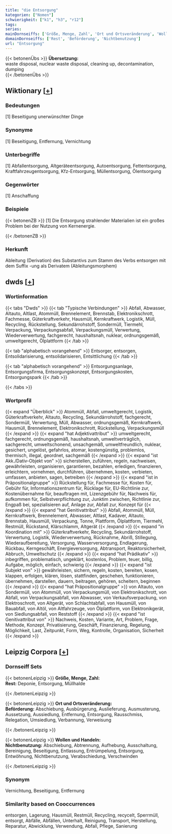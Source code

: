 ```yaml
---
title: "die Entsorgung"
kategorien: ["Nomen"]
schwierigkeit: ["k1", "h3", "r12"]
tags:
series:
mainDornseiffs: ['Größe, Menge, Zahl', 'Ort und Ortsveränderung', 'Wollen und Handeln']
domainDornseiffs: ['Rest', 'Beförderung', 'Nichtbenutzung']
url: "Entsorgung"
---
```


{{< betonenÜbs >}}
**Übersetzung:**  
waste disposal, nuclear waste disposal, cleaning up, decontamination, dumping  
{{< /betonenÜbs >}}

## Wiktionary [[+](https://de.wiktionary.org/wiki/Entsorgung)]

### Bedeutungen
[1] Beseitigung unerwünschter Dinge  

### Synonyme
[1] Beseitigung, Entfernung, Vernichtung  

### Unterbegriffe
[1] Abfallentsorgung, Altgeräteentsorgung, Autoentsorgung, Fettentsorgung, Kraftfahrzeugentsorgung, Kfz-Entsorgung, Müllentsorgung, Ölentsorgung  

### Gegenwörter
[1] Anschaffung  

### Beispiele
{{< betonenZB >}}
[1] Die Entsorgung strahlender Materialien ist ein großes Problem bei der Nutzung von Kernenergie.  

{{< /betonenZB >}}
### Herkunft
Ableitung (Derivation) des Substantivs zum Stamm des Verbs entsorgen mit dem Suffix -ung als Derivatem (Ableitungsmorphem)  



## dwds [[+](https://www.dwds.de/wb/Entsorgung)]

### Wortinformation
{{< tabs "Dwds" >}}
{{< tab "Typische Verbindungen" >}}
Abfall, Abwasser, Altauto, Altlast, Atommüll, Brennelement, Brennstab, Elektronikschrott, Fachmesse, Güterkraftverkehr, Hausmüll, Kernkraftwerk, Logistik, Müll, Recycling, Rückstellung, Sekundärrohstoff, Sondermüll, Tiermehl, Verpackung, Verpackungsabfall, Verpackungsmüll, Verwertung, Wiederverwertung, fachgerecht, haushaltsnah, nuklear, ordnungsgemäß, umweltgerecht, Ölplattform
{{< /tab >}}

{{< tab "alphabetisch vorangehend" >}}
Entsorger, entsorgen, Entsolidarisierung, entsolidarisieren, Entsittlichung
{{< /tab >}}

{{< tab "alphabetisch vorangehend" >}}
Entsorgungsanlage, Entsorgungsfirma, Entsorgungskonzept, Entsorgungskosten, Entsorgungspark
{{< /tab >}}

{{< /tabs >}}

### Wortprofil
{{< expand "Überblick" >}} Atommüll, Abfall, umweltgerecht, Logistik, Güterkraftverkehr, Altauto, Recycling, Sekundärrohstoff, fachgerecht, Sondermüll, Verwertung, Müll, Abwasser, ordnungsgemäß, Kernkraftwerk, Hausmüll, Brennelement, Elektronikschrott, Rückstellung, Verpackungsmüll {{< /expand >}}
{{< expand "hat Adjektivattribut" >}} umweltgerecht, fachgerecht, ordnungsgemäß, haushaltsnah, umweltverträglich, sachgerecht, umweltschonend, unsachgemäß, umweltfreundlich, nuklear, gesichert, ungelöst, gefahrlos, atomar, kostengünstig, problemlos, thermisch, illegal, geordnet, sachgemäß {{< /expand >}}
{{< expand "ist Akk./Dativ-Objekt von" >}} sicherstellen, zuführen, regeln, nachweisen, gewährleisten, organisieren, garantieren, bezahlen, erledigen, finanzieren, erleichtern, vornehmen, durchführen, übernehmen, kosten, verbieten, umfassen, anbieten, sagen, betreiben {{< /expand >}}
{{< expand "ist in Präpositionalgruppe" >}} Rückstellung für, Fachmesse für, Kosten für, Gebühr für, Informationszentrum für, Rücklage für, EU-Richtlinie zur, Kostenübernahme für, beauftragen mit, Lizenzgebühr für, Nachweis für, aufkommen für, Selbstverpflichtung zur, Junktim zwischen, Richtlinie zur, Engpaß bei, spezialisieren auf, Anlage zur, Abfall zur, Konzept für {{< /expand >}}
{{< expand "hat Genitivattribut" >}} Abfall, Atommüll, Müll, Kernkraftwerk, Brennelement, Abwasser, Altlast, Kadaver, Altauto, Brennstab, Hausmüll, Verpackung, Tonne, Plattform, Ölplattform, Tiermehl, Restmüll, Rückstand, Klärschlamm, Altgerät {{< /expand >}}
{{< expand "in Koordination mit" >}} Güterkraftverkehr, Recycling, Sekundärrohstoff, Verwertung, Logistik, Wiederverwertung, Rücknahme, Abriß, Stillegung, Wiederaufbereitung, Versorgung, Wasserversorgung, Endlagerung, Rückbau, Kerngeschäft, Energieversorgung, Abtransport, Reaktorsicherheit, Abbruch, Umweltschutz {{< /expand >}}
{{< expand "hat Prädikativ" >}} inbegriffen, problematisch, ungeklärt, kostenlos, Problem, teuer, billig, Aufgabe, möglich, einfach, schwierig {{< /expand >}}
{{< expand "ist Subjekt von" >}} gewährleisten, sichern, regeln, kosten, bereiten, kosen, klappen, erfolgen, klären, lösen, stattfinden, geschehen, funktionieren, übernehmen, darstellen, dauern, beitragen, gehören, scheitern, beginnen {{< /expand >}}
{{< expand "hat Präpositionalgruppe" >}} von Altauto, von Sondermüll, von Atommüll, von Verpackungsmüll, von Elektronikschrott, von Abfall, von Verpackungsabfall, von Abwasser, von Verkaufsverpackung, von Elektroschrott, von Altgerät, von Schlachtabfall, von Hausmüll, von Bauabfall, von Altöl, von Altfahrzeuge, von Ölplattform, von Elektronikgerät, von Siedlungsabfall, von Reststoff {{< /expand >}}
{{< expand "ist Genitivattribut von" >}} Nachweis, Kosten, Variante, Art, Problem, Frage, Methode, Konzept, Privatisierung, Geschäft, Finanzierung, Regelung, Möglichkeit, Last, Zeitpunkt, Form, Weg, Kontrolle, Organisation, Sicherheit {{< /expand >}}

## Leipzig Corpora [[+](https://corpora.uni-leipzig.de/en/res?word=Entsorgung&corpusId=deu_newscrawl-public_2018)]

### Dornseiff Sets
{{< betonenLeipzig >}}
**Größe, Menge, Zahl:**  
**Rest:** Deponie, Entsorgung, Müllhalde  

{{< /betonenLeipzig >}}


{{< betonenLeipzig >}}
**Ort und Ortsveränderung:**  
**Beförderung:** Abschiebung, Ausbürgerung, Auslieferung, Ausmusterung, Aussetzung, Aussiedlung, Entfernung, Entsorgung, Rausschmiss, Relegation, Umsiedlung, Verbannung, Verweisung  

{{< /betonenLeipzig >}}


{{< betonenLeipzig >}}
**Wollen und Handeln:**  
**Nichtbenutzung:** Abschiebung, Abtrennung, Aufhebung, Ausschaltung, Bereinigung, Beseitigung, Entlassung, Entrümpelung, Entsorgung, Entwöhnung, Nichtbenutzung, Verabschiedung, Verschwinden  

{{< /betonenLeipzig >}}

### Synonym
Vernichtung, Beseitigung, Entfernung


### Similarity based on Cooccurrences
entsorgen, Lagerung, Hausmüll, Restmüll, Recycling, recycelt, Sperrmüll, entsorgt, Abfälle, Abfällen, Unterhalt, Reinigung, Transport, Herstellung, Reparatur, Abwicklung, Verwendung, Abfall, Pflege, Sanierung

